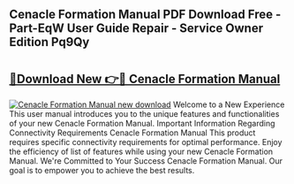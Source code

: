 ## Cenacle Formation Manual PDF Download Free - Part-EqW User Guide Repair - Service Owner Edition Pq9Qy

# <h2><a href="http://bc14597.oget.top/?id=Cenacle+Formation+Manual">🔗Download New 👉🔴 Cenacle Formation Manual</a></h2>

[![Cenacle Formation Manual new download](https://i.imgur.com/5g1atiW.png)](http://bc14597.oget.top/?id=Cenacle+Formation+Manual)
Welcome to a New Experience This user manual introduces you to the unique features and functionalities of your new Cenacle Formation Manual. Important Information Regarding Connectivity Requirements Cenacle Formation Manual This product requires specific connectivity requirements for optimal performance. Enjoy the efficiency of list of features while using your new Cenacle Formation Manual. We're Committed to Your Success Cenacle Formation Manual. Our goal is to empower you to achieve the best results.
